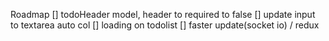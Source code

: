 Roadmap
[] todoHeader model, header to required to false
[] update input to textarea auto col
[] loading on todolist
[] faster update(socket io) / redux
